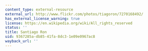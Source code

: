 ```yaml
---
content_type: external-resource
external_url: http://www.flickr.com/photos/tiagoron/7270168492/
has_external_license_warning: true
license: https://en.wikipedia.org/wiki/All_rights_reserved
status: ''
title: Santiago Ron
uid: 9367285a-db85-41fa-8dc3-1e09e0967ac8
wayback_url: ''
---
```

